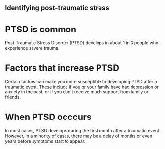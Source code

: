 ## Identifying post-traumatic stress
# PTSD is common
Post-Traumatic Stress Disorder (PTSD) develops in about 1 in 3 people who experience severe trauma.
<br>
# Factors that increase PTSD
Certain factors can make you more susceptible to developing PTSD after a traumatic event. These include if you or your family have had depression or anxiety in the past, or if you don’t receive much support from family or friends.
<br>
# When PTSD occcurs
In most cases, PTSD develops during the first month after a traumatic event. However, in a minority of cases, there may be a delay of months or even years before symptoms start to appear.
